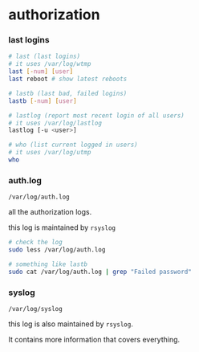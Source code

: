# authorization



### last logins

```bash
# last (last logins)
# it uses /var/log/wtmp
last [-num] [user]
last reboot # show latest reboots

# lastb (last bad, failed logins)
lastb [-num] [user]

# lastlog (report most recent login of all users)
# it uses /var/log/lastlog
lastlog [-u <user>]

# who (list current logged in users)
# it uses /var/log/utmp
who
```



### auth.log

`/var/log/auth.log`

all the authorization logs.

this log is maintained by `rsyslog`

```bash
# check the log
sudo less /var/log/auth.log

# something like lastb
sudo cat /var/log/auth.log | grep "Failed password"
```



### syslog

`/var/log/syslog`

this log is also maintained by `rsyslog`. 

It contains more information that covers everything.


